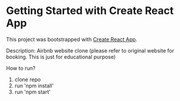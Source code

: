 # Getting Started with Create React App

This project was bootstrapped with [Create React App](https://github.com/facebook/create-react-app).

Description: Airbnb website clone (please refer to original website for booking. This is just for educational purpose)

How to run?

1. clone repo
2. run 'npm install'
3. run 'npm start'

